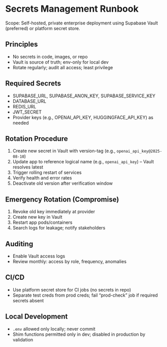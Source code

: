 # Secrets Management Runbook

Scope: Self-hosted, private enterprise deployment using Supabase Vault (preferred) or platform secret store.

## Principles
- No secrets in code, images, or repo
- Vault is source of truth; env-only for local dev
- Rotate regularly; audit all access; least privilege

## Required Secrets
- SUPABASE_URL, SUPABASE_ANON_KEY, SUPABASE_SERVICE_KEY
- DATABASE_URL
- REDIS_URL
- JWT_SECRET
- Provider keys (e.g., OPENAI_API_KEY, HUGGINGFACE_API_KEY) as needed

## Rotation Procedure
1. Create new secret in Vault with version-tag (e.g., `openai_api_key@2025-08-10`)
2. Update app to reference logical name (e.g., `openai_api_key`) – Vault resolves latest
3. Trigger rolling restart of services
4. Verify health and error rates
5. Deactivate old version after verification window

## Emergency Rotation (Compromise)
1. Revoke old key immediately at provider
2. Create new key in Vault
3. Restart app pods/containers
4. Search logs for leakage; notify stakeholders

## Auditing
- Enable Vault access logs
- Review monthly: access by role, frequency, anomalies

## CI/CD
- Use platform secret store for CI jobs (no secrets in repo)
- Separate test creds from prod creds; fail “prod-check” job if required secrets absent

## Local Development
- `.env` allowed only locally; never commit
- Shim functions permitted only in dev; disabled in production by validation
